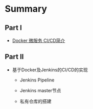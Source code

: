 # Summary

## Part I

* [Docker 微服务 CI/CD简介](README.md)

## Part II

* 基于Docker及Jenkins的CI/CD的实现

  * Jenkins Pipeline

  * Jenkins master节点

  * 私有仓库的搭建



